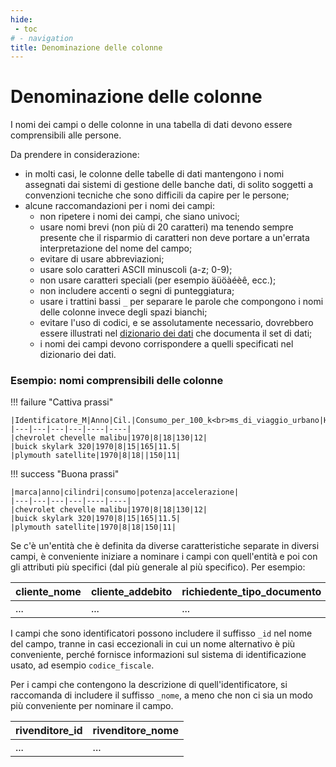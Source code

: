 ```yaml
---
hide:
 - toc
# - navigation
title: Denominazione delle colonne
---
```


# Denominazione delle colonne

I nomi dei campi o delle colonne in una tabella di dati devono essere comprensibili alle persone.

Da prendere in considerazione:

- in molti casi, le colonne delle tabelle di dati mantengono i nomi assegnati dai sistemi di gestione delle banche dati, di solito soggetti a convenzioni tecniche che sono difficili da capire per le persone;
- alcune raccomandazioni per i nomi dei campi:
    - non ripetere i nomi dei campi, che siano univoci;
    - usare nomi brevi (non più di 20 caratteri) ma tenendo sempre presente che il risparmio di caratteri non deve portare a un'errata interpretazione del nome del campo;
    - evitare di usare abbreviazioni;
    - usare solo caratteri ASCII minuscoli (a-z; 0-9);
    - non usare caratteri speciali (per esempio äüöàéèê, ecc.);
    - non includere accenti o segni di punteggiatura;
    - usare i trattini bassi `_` per separare le parole che compongono i nomi delle colonne invece degli spazi bianchi;
    - evitare l'uso di codici, e se assolutamente necessario, dovrebbero essere illustrati nel [dizionario dei dati](../dizionario_dati.md) che documenta il set di dati;
    - i nomi dei campi devono corrispondere a quelli specificati nel dizionario dei dati.

### Esempio: nomi comprensibili delle colonne

!!! failure "Cattiva prassi"

    |Identificatore_M|Anno|Cil.|Consumo_per_100_k<br>ms_di_viaggio_urbano|HP|m/sec^2|
    |---|---|---|---|----|----|
    |chevrolet chevelle malibu|1970|8|18|130|12|
    |buick skylark 320|1970|8|15|165|11.5|
    |plymouth satellite|1970|8|18||150|11|

!!! success "Buona prassi"

    |marca|anno|cilindri|consumo|potenza|accelerazione|
    |---|---|---|---|----|----|
    |chevrolet chevelle malibu|1970|8|18|130|12|
    |buick skylark 320|1970|8|15|165|11.5|
    |plymouth satellite|1970|8|18|150|11|

Se c'è un'entità che è definita da diverse caratteristiche separate in diversi campi, è conveniente iniziare a nominare i campi con quell'entità e poi con gli attributi più specifici (dal più generale al più specifico). Per esempio:

|cliente_nome|cliente_addebito|richiedente_tipo_documento|richiedente_numero_documento|
|---|---|---|---|
| ... | ... | ... | ... |

I campi che sono identificatori possono includere il suffisso `_id` nel nome del campo, tranne in casi eccezionali in cui un nome alternativo è più conveniente, perché fornisce informazioni sul sistema di identificazione usato, ad esempio `codice_fiscale`.

Per i campi che contengono la descrizione di quell'identificatore, si raccomanda di includere il suffisso `_nome`, a meno che non ci sia un modo più conveniente per nominare il campo.

|rivenditore_id|rivenditore_nome|
|---|---|
| ... | ... |

